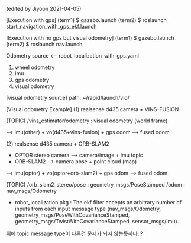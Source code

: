 (edited by Jiyoon 2021-04-05)

[Execution with gps]
(term1) $ gazebo.launch
(term2) $ roslaunch start_navigation_with_gps_ekf.launch

[Execution with no gps but visual odometry]
(term1) $ gazebo.launch
(term2) $ roslaunch nav.launch

Odometry source <-- robot_localization_with_gps.yaml 

1) wheel odometry
2) imu 
3) gps odometry
4) visual odometry


[visual odometry source]
path: ~/rapid/launch/vio/


[Visual odometry Example]
(1) realsense d435 camera + VINS-FUSION 

(TOPIC) 
/vins_estimator/odometry : visual odometry (world frame)

--> imu(other) + vo(d435+vins-fusion) + gps odom --> fused odom 


(2) realsense d435 camera + ORB-SLAM2
 - OPTOR stereo camera --> camera/image + imu topic 
 - ORB-SLAM2 --> camera pose + point cloud (map)

 --> imu(optor) + vo(optor+orb-slam2) + gps odom --> fused odom 


(TOPIC) 
/orb_slam2_stereo/pose : geometry_msgs/PoseStamped
/odom : nav_msgs/Odometry

- robot_localization pkg : The ekf filter accepts an arbitrary number of inputs from each input message type 
(nav_msgs/Odometry, geometry_msgs/PoseWithCovarianceStamped, geometry_msgs/TwistWithCovarianceStamped, sensor_msgs/Imu).

위에 topic message type이 다른건 문제가 되지 않는듯하다..? 


